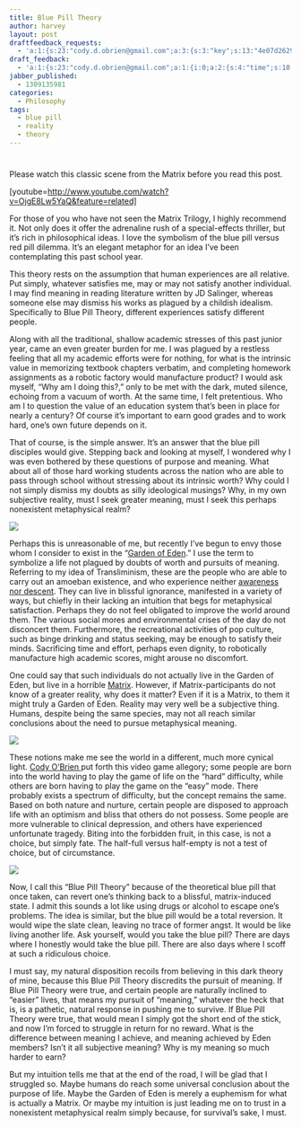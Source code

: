 ```yaml
---
title: Blue Pill Theory
author: harvey
layout: post
draftfeedback_requests:
  - 'a:1:{s:23:"cody.d.obrien@gmail.com";a:3:{s:3:"key";s:13:"4e07d2629e3ea";s:4:"time";s:10:"1309135458";s:7:"user_id";s:8:"24387590";}}'
draft_feedback:
  - 'a:1:{s:23:"cody.d.obrien@gmail.com";a:1:{i:0;a:2:{s:4:"time";s:10:"1309135831";s:7:"content";s:20:" Yo this is so sick.";}}}'
jabber_published:
  - 1309135981
categories:
  - Philosophy
tags:
  - blue pill
  - reality
  - theory
---
```

# 

Please watch this classic scene from the Matrix before you read this post.

[youtube=http://www.youtube.com/watch?v=OjgE8Lw5YaQ&feature=related]

For those of you who have not seen the Matrix Trilogy, I highly recommend it. Not only does it offer the adrenaline rush of a special-effects thriller, but it’s rich in philosophical ideas. I love the symbolism of the blue pill versus red pill dilemma. It’s an elegant metaphor for an idea I’ve been contemplating this past school year.

This theory rests on the assumption that human experiences are all relative. Put simply, whatever satisfies me, may or may not satisfy another individual. I may find meaning in reading literature written by JD Salinger, whereas someone else may dismiss his works as plagued by a childish idealism. Specifically to Blue Pill Theory, different experiences satisfy different people.

Along with all the traditional, shallow academic stresses of this past junior year, came an even greater burden for me. I was plagued by a restless feeling that all my academic efforts were for nothing, for what is the intrinsic value in memorizing textbook chapters verbatim, and completing homework assignments as a robotic factory would manufacture product? I would ask myself, “Why am I doing this?,” only to be met with the dark, muted silence, echoing from a vacuum of worth. At the same time, I felt pretentious. Who am I to question the value of an education system that’s been in place for nearly a century? Of course it’s important to earn good grades and to work hard, one’s own future depends on it.

That of course, is the simple answer. It’s an answer that the blue pill disciples would give. Stepping back and looking at myself, I wondered why I was even bothered by these questions of purpose and meaning. What about all of those hard working students across the nation who are able to pass through school without stressing about its intrinsic worth? Why could I not simply dismiss my doubts as silly ideological musings? Why, in my own subjective reality, must I seek greater meaning, must I seek this perhaps nonexistent metaphysical realm?

![][1]

 [1]: http://www.google.com/url?source=imgres&ct=img&q=http://www.unleavenedbread.co.za/downloads/image/images/GardenOfEden-large.jpg&sa=X&ei=z9EHTs-xJ_S10AGpkvHnCw&ved=0CAQQ8wc4IA&usg=AFQjCNE0UJeSwirhi5r5GRHwkbF4VSZuNg

Perhaps this is unreasonable of me, but recently I’ve begun to envy those whom I consider to exist in the “[Garden of Eden][2].” I use the term to symbolize a life not plagued by doubts of worth and pursuits of meaning. Referring to my idea of Transliminism, these are the people who are able to carry out an amoeban existence, and who experience neither [awareness nor descent][3]. They can live in blissful ignorance, manifested in a variety of ways, but chiefly in their lacking an intuition that begs for metaphysical satisfaction. Perhaps they do not feel obligated to improve the world around them. The various social mores and environmental crises of the day do not disconcert them. Furthermore, the recreational activities of pop culture, such as binge drinking and status seeking, may be enough to satisfy their minds. Sacrificing time and effort, perhaps even dignity, to robotically manufacture high academic scores, might arouse no discomfort.

 [2]: http://en.wikipedia.org/wiki/Garden_of_Eden#Eden_as_paradise
 [3]: http://harveyxia.wordpress.com/2011/06/25/transliminism-part-ii/

One could say that such individuals do not actually live in the Garden of Eden, but live in a horrible [Matrix][4]. However, if Matrix-participants do not know of a greater reality, why does it matter? Even if it is a Matrix, to them it might truly a Garden of Eden. Reality may very well be a subjective thing. Humans, despite being the same species, may not all reach similar conclusions about the need to pursue metaphysical meaning.

 [4]: http://en.wikipedia.org/wiki/The_Matrix#Plot

![][5]

 [5]: http://www.google.com/url?source=imgres&ct=img&q=http://3.bp.blogspot.com/_WNcLmI1D03s/Swsfyzki-rI/AAAAAAAAC98/pVgVEpnIFjY/s1600/difficult.jpg&sa=X&ei=FtIHTtbeOMez0AGKqeG4Cw&ved=0CAQQ8wc&usg=AFQjCNFtKtekBwfNK7LSiKJ4qAdISRD6oA

These notions make me see the world in a different, much more cynical light. [Cody O’Brien ][6]put forth this video game allegory; some people are born into the world having to play the game of life on the “hard” difficulty, while others are born having to play the game on the “easy” mode. There probably exists a spectrum of difficulty, but the concept remains the same. Based on both nature and nurture, certain people are disposed to approach life with an optimism and bliss that others do not possess. Some people are more vulnerable to clinical depression, and others have experienced unfortunate tragedy. Biting into the forbidden fruit, in this case, is not a choice, but simply fate. The half-full versus half-empty is not a test of choice, but of circumstance.

 [6]: https://www.facebook.com/Cody.D.OBrien

![][7]

 [7]: http://www.google.com/url?source=imgres&ct=img&q=http://30.media.tumblr.com/tumblr_lcx6tbESec1qddtdxo1_500.png&sa=X&ei=itEHTufFJsuz0AH8-sG2Cw&ved=0CAQQ8wc&usg=AFQjCNEJvhQHtZmeyIF62HtDftWlBw3JBA

Now, I call this “Blue Pill Theory” because of the theoretical blue pill that once taken, can revert one’s thinking back to a blissful, matrix-induced state. I admit this sounds a lot like using drugs or alcohol to escape one’s problems. The idea is similar, but the blue pill would be a total reversion. It would wipe the slate clean, leaving no trace of former angst. It would be like living another life. Ask yourself, would you take the blue pill? There are days where I honestly would take the blue pill. There are also days where I scoff at such a ridiculous choice.

I must say, my natural disposition recoils from believing in this dark theory of mine, because this Blue Pill Theory discredits the pursuit of meaning. If Blue Pill Theory were true, and certain people are naturally inclined to “easier” lives, that means my pursuit of “meaning,” whatever the heck that is, is a pathetic, natural response in pushing me to survive. If Blue Pill Theory were true, that would mean I simply got the short end of the stick, and now I’m forced to struggle in return for no reward. What is the difference between meaning I achieve, and meaning achieved by Eden members? Isn’t it all subjective meaning? Why is my meaning so much harder to earn?

But my intuition tells me that at the end of the road, I will be glad that I struggled so. Maybe humans do reach some universal conclusion about the purpose of life. Maybe the Garden of Eden is merely a euphemism for what is actually a Matrix. Or maybe my intuition is just leading me on to trust in a nonexistent metaphysical realm simply because, for survival’s sake, I must.
